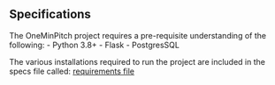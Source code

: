## Specifications

The OneMinPitch project requires a pre-requisite understanding of the following:
    - Python 3.8+
    - Flask
    - PostgresSQL

The various installations required to run the project are included in the specs file called: [requirements file](requirements.txt)
